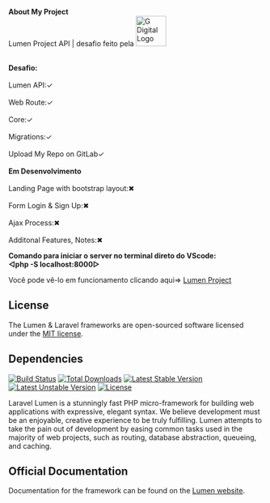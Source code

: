 <strong>About My Project<br/></strong>
Lumen Project API | desafio feito pela </b><a href="https://gdigital.com.br/" target="_blank"><img src="https://gdigital.com.br/files/sites/6/2019/08/logo-g-.webp" alt="G Digital Logo" alt="Smiley face" width="60" target="_blank"></a>


<br/><b>Desafio:</b><br/>
<br/>Lumen API:✓<br/>
<br/>Web Route:✓<br/>
<br/>Core:✓<br/> 
<br/>Migrations:✓<br/>
<br/>Upload My Repo on GitLab✓<br/>
<br/><b>Em Desenvolvimento</b><br/>
<br/>Landing Page with bootstrap layout:✖<br/>
<br/>Form Login & Sign Up:✖<br/>
<br/>Ajax Process:✖<br/>
<br/>Additonal Features, Notes:✖<br/> 


<strong>Comando para iniciar o server no terminal direto do VScode:<br/> <b>◅php -S localhost:8000▻</b></strong>

Você pode vê-lo em funcionamento clicando aqui⇒ <a href="http://ip-104-237-139-215.cloudezapp.io/">Lumen Project</a>



## License

The Lumen & Laravel frameworks are open-sourced software licensed under the [MIT license](http://opensource.org/licenses/MIT).

## Dependencies

[![Build Status](https://travis-ci.org/laravel/lumen-framework.svg)](https://travis-ci.org/laravel/lumen-framework)
[![Total Downloads](https://poser.pugx.org/laravel/lumen-framework/d/total.svg)](https://packagist.org/packages/laravel/lumen-framework)
[![Latest Stable Version](https://poser.pugx.org/laravel/lumen-framework/v/stable.svg)](https://packagist.org/packages/laravel/lumen-framework)
[![Latest Unstable Version](https://poser.pugx.org/laravel/lumen-framework/v/unstable.svg)](https://packagist.org/packages/laravel/lumen-framework)
[![License](https://poser.pugx.org/laravel/lumen-framework/license.svg)](https://packagist.org/packages/laravel/lumen-framework)

Laravel Lumen is a stunningly fast PHP micro-framework for building web applications with expressive, elegant syntax. We believe development must be an enjoyable, creative experience to be truly fulfilling. Lumen attempts to take the pain out of development by easing common tasks used in the majority of web projects, such as routing, database abstraction, queueing, and caching.

## Official Documentation

Documentation for the framework can be found on the [Lumen website](http://lumen.laravel.com/docs).



